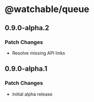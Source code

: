 # @watchable/queue

## 0.9.0-alpha.2

### Patch Changes

- Resolve missing API links

## 0.9.0-alpha.1

### Patch Changes

- Initial alpha release
